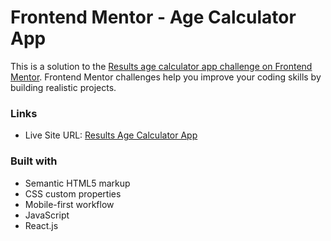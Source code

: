 # Frontend Mentor - Age Calculator App

This is a solution to the [Results age calculator app challenge on Frontend Mentor](https://www.frontendmentor.io/challenges/age-calculator-app-dF9DFFpj-Q). Frontend Mentor challenges help you improve your coding skills by building realistic projects. 

### Links

- Live Site URL: [Results Age Calculator App](https://frontend-mentor-age-calculator-app-azure.vercel.app/)

### Built with

- Semantic HTML5 markup
- CSS custom properties
- Mobile-first workflow
- JavaScript
- React.js
